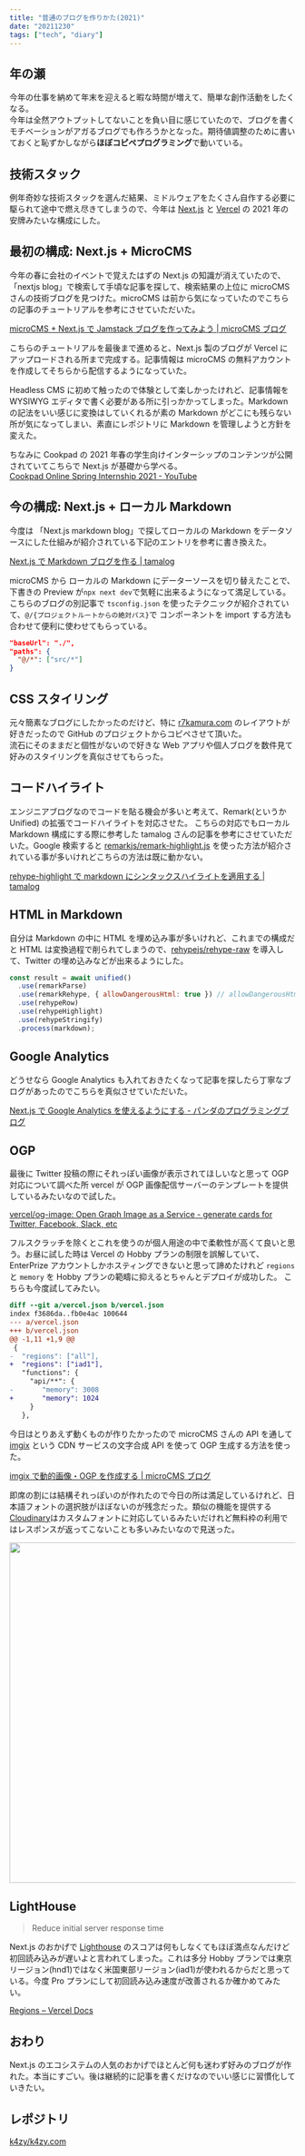 ```yaml
---
title: "普通のブログを作りかた(2021)"
date: "20211230"
tags: ["tech", "diary"]
---
```


## 年の瀬

今年の仕事を納めて年末を迎えると暇な時間が増えて、簡単な創作活動をしたくなる。  
今年は全然アウトプットしてないことを負い目に感じていたので、ブログを書くモチベーションがアガるブログでも作ろうかとなった。期待値調整のために書いておくと恥ずかしながら**ほぼコピペプログラミング**で動いている。

## 技術スタック

例年奇妙な技術スタックを選んだ結果、ミドルウェアをたくさん自作する必要に駆られて途中で燃え尽きてしまうので、今年は [Next.js](https://nextjs.org/) と [Vercel](https://vercel.com) の 2021 年の安牌みたいな構成にした。

## 最初の構成: Next.js + MicroCMS

今年の春に会社のイベントで覚えたはずの Next.js の知識が消えていたので、「nextjs blog」で検索して手頃な記事を探して、検索結果の上位に microCMS さんの技術ブログを見つけた。microCMS は前から気になっていたのでこちらの記事のチュートリアルを参考にさせていただいた。

[microCMS + Next.js で Jamstack ブログを作ってみよう | microCMS ブログ](https://blog.microcms.io/microcms-next-jamstack-blog/)

こちらのチュートリアルを最後まで進めると、Next.js 製のブログが Vercel にアップロードされる所まで完成する。記事情報は microCMS の無料アカウントを作成してそちらから配信するようになっていた。

Headless CMS に初めて触ったので体験として楽しかったけれど、記事情報を WYSIWYG エディタで書く必要がある所に引っかかってしまった。Markdown の記法をいい感じに変換はしていくれるが素の Markdown がどこにも残らない所が気になってしまい、素直にレポジトリに Markdown を管理しようと方針を変えた。

ちなみに Cookpad の 2021 年春の学生向けインターシップのコンテンツが公開されていてこちらで Next.js が基礎から学べる。  
[Cookpad Online Spring Internship 2021 - YouTube](https://www.youtube.com/playlist?list=PLGT7Exkshx4ifQpZkjim4yJN52D00Ej3c)

## 今の構成: Next.js + ローカル Markdown

今度は 「Next.js markdown blog」で探してローカルの Markdown をデータソースにした仕組みが紹介されている下記のエントリを参考に書き換えた。

[Next.js で Markdown ブログを作る | tamalog](https://tamalog.szmd.jp/next-markdown-blog/)

microCMS から ローカルの Markdown にデーターソースを切り替えたことで、下書きの Preview が`npx next dev`で気軽に出来るようになって満足している。  
こちらのブログの別記事で `tsconfig.json` を使ったテクニックが紹介されていて、`@/{プロジェクトルートからの絶対パス}`で コンポーネントを import する方法も合わせて便利に使わせてもらっている。

```json
"baseUrl": "./",
"paths": {
  "@/*": ["src/*"]
}
```

## CSS スタイリング

元々簡素なブログにしたかったのだけど、特に [r7kamura.com](https://r7kamura.com/) のレイアウトが好きだったので GitHub のプロジェクトからコピペさせて頂いた。  
流石にそのままだと個性がないので好きな Web アプリや個人ブログを数件見て好みのスタイリングを真似させてもらった。

## コードハイライト

エンジニアブログなのでコードを貼る機会が多いと考えて、Remark(というか Unified) の拡張でコードハイライトを対応させた。
こちらの対応でもローカル Markdown 構成にする際に参考した tamalog さんの記事を参考にさせていただいた。Google 検索すると [remarkjs/remark-highlight.js](https://github.com/remarkjs/remark-highlight.js) を使った方法が紹介されている事が多いけれどこちらの方法は既に動かない。

[rehype-highlight で markdown にシンタックスハイライトを適用する | tamalog](https://tamalog.szmd.jp/rehype-highlight/)

## HTML in Markdown

自分は Markdown の中に HTML を埋め込み事が多いけれど、これまでの構成だと HTML は変換過程で削られてしまうので、[rehypejs/rehype-raw](https://github.com/rehypejs/rehype-raw) を導入して、Twitter の埋め込みなどが出来るようにした。

```js
const result = await unified()
  .use(remarkParse)
  .use(remarkRehype, { allowDangerousHtml: true }) // allowDangerousHtml も必要
  .use(rehypeRow)
  .use(rehypeHighlight)
  .use(rehypeStringify)
  .process(markdown);
```

## Google Analytics

どうせなら Google Analytics も入れておきたくなって記事を探したら丁寧なブログがあったのでこちらを真似させていただいた。

[Next.js で Google Analytics を使えるようにする - パンダのプログラミングブログ](https://panda-program.com/posts/nextjs-google-analytics)

## OGP

最後に Twitter 投稿の際にそれっぽい画像が表示されてほしいなと思って OGP 対応について調べた所 vercel が OGP 画像配信サーバーのテンプレートを提供しているみたいなので試した。

[vercel/og-image: Open Graph Image as a Service - generate cards for Twitter, Facebook, Slack, etc](https://github.com/vercel/og-image)

フルスクラッチを除くとこれを使うのが個人用途の中で柔軟性が高くて良いと思う。お昼に試した時は Vercel の Hobby プランの制限を誤解していて、EnterPrize アカウントしかホスティングできないと思って諦めたけれど `regions` と `memory` を Hobby プランの範疇に抑えるとちゃんとデプロイが成功した。 こちらも今度試してみたい。

```diff
diff --git a/vercel.json b/vercel.json
index f3686da..fb0e4ac 100644
--- a/vercel.json
+++ b/vercel.json
@@ -1,11 +1,9 @@
 {
-  "regions": ["all"],
+  "regions": ["iad1"],
   "functions": {
     "api/**": {
-       "memory": 3008
+       "memory": 1024
     }
   },
```

今日はとりあえず動くものが作りたかったので microCMS さんの API を通して[imgix](https://imgix.com/) という CDN サービスの文字合成 API を使って OGP 生成する方法を使った。

[imgix で動的画像・OGP を作成する | microCMS ブログ](https://blog.microcms.io/imgix-ogp/)

即席の割には結構それっぽいのが作れたので今日の所は満足しているけれど、日本語フォントの選択肢がほぼないのが残念だった。類似の機能を提供する [Cloudinary](https://cloudinary.com/)はカスタムフォントに対応しているみたいだけれど無料枠の利用ではレスポンスが返ってこないことも多いみたいなので見送った。

<img src="https://i.imgur.com/U3R2WcN.png" width=600 />

## LightHouse

> Reduce initial server response time

Next.js のおかげで [Lighthouse](https://chrome.google.com/webstore/detail/lighthouse/blipmdconlkpinefehnmjammfjpmpbjk?hl=ja) のスコアは何もしなくてもほぼ満点なんだけど初回読み込みが遅いよと言われてしまった。これは多分 Hobby プランでは東京リージョン(hnd1)ではなく米国東部リージョン(iad1)が使われるからだと思っている。今度 Pro プランにして初回読み込み速度が改善されるか確かめてみたい。

[Regions – Vercel Docs](https://vercel.com/docs/concepts/edge-network/regions)

## おわり

Next.js のエコシステムの人気のおかげでほとんど何も迷わず好みのブログが作れた。本当にすごい。後は継続的に記事を書くだけなのでいい感じに習慣化していきたい。

## レポジトリ

[k4zy/k4zy.com](https://github.com/k4zy/k4zy.com)
